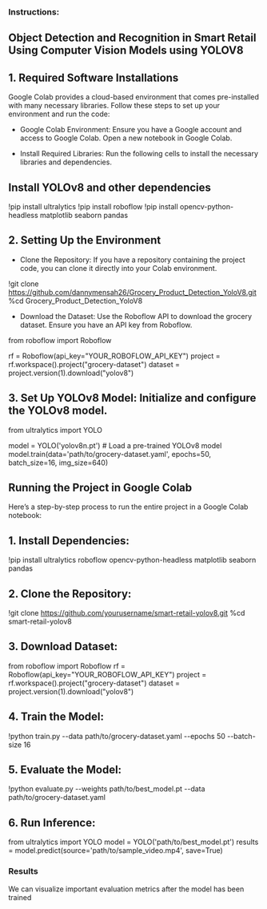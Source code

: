 ### Instructions:

## Object Detection and Recognition in Smart Retail Using Computer Vision Models using YOLOV8
## 1. Required Software Installations

Google Colab provides a cloud-based environment that comes pre-installed with many necessary libraries. Follow these steps to set up your environment and run the code:

- Google Colab Environment: Ensure you have a Google account and access to Google Colab. Open a new notebook in Google Colab.

- Install Required Libraries: Run the following cells to install the necessary libraries and dependencies.


## Install YOLOv8 and other dependencies
!pip install ultralytics
!pip install roboflow
!pip install opencv-python-headless matplotlib seaborn pandas


## 2. Setting Up the Environment

- Clone the Repository: If you have a repository containing the project code, you can clone it directly into your Colab environment.

!git clone https://github.com/dannymensah26/Grocery_Product_Detection_YoloV8.git
%cd Grocery_Product_Detection_YoloV8

- Download the Dataset: Use the Roboflow API to download the grocery dataset. Ensure you have an API key from Roboflow.

from roboflow import Roboflow

rf = Roboflow(api_key="YOUR_ROBOFLOW_API_KEY")
project = rf.workspace().project("grocery-dataset")
dataset = project.version(1).download("yolov8")

## 3. Set Up YOLOv8 Model: Initialize and configure the YOLOv8 model.
from ultralytics import YOLO

model = YOLO('yolov8n.pt')  # Load a pre-trained YOLOv8 model
model.train(data='path/to/grocery-dataset.yaml', epochs=50, batch_size=16, img_size=640)


## Running the Project in Google Colab

Here’s a step-by-step process to run the entire project in a Google Colab notebook:

## 1. Install Dependencies:

!pip install ultralytics roboflow opencv-python-headless matplotlib seaborn pandas

## 2. Clone the Repository:

!git clone https://github.com/yourusername/smart-retail-yolov8.git
%cd smart-retail-yolov8

## 3. Download Dataset:

from roboflow import Roboflow
rf = Roboflow(api_key="YOUR_ROBOFLOW_API_KEY")
project = rf.workspace().project("grocery-dataset")
dataset = project.version(1).download("yolov8")

## 4. Train the Model:

!python train.py --data path/to/grocery-dataset.yaml --epochs 50 --batch-size 16


## 5. Evaluate the Model:

!python evaluate.py --weights path/to/best_model.pt --data path/to/grocery-dataset.yaml

## 6. Run Inference:

from ultralytics import YOLO
model = YOLO('path/to/best_model.pt')
results = model.predict(source='path/to/sample_video.mp4', save=True)


### Results

We can visualize important evaluation metrics after the model has been trained










